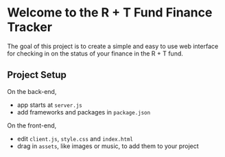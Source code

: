 Welcome to the R + T Fund Finance Tracker
=========================
The goal of this project is to create a simple and easy to use web interface for checking in on the status of your finance in the R + T fund.

Project Setup
------------

On the back-end,
- app starts at `server.js`
- add frameworks and packages in `package.json`

On the front-end,
- edit `client.js`, `style.css` and `index.html`
- drag in `assets`, like images or music, to add them to your project

